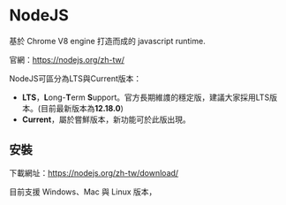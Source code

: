 # NodeJS

基於 Chrome V8 engine 打造而成的 javascript runtime.

官網：https://nodejs.org/zh-tw/

NodeJS可區分為LTS與Current版本：

- **LTS**，**L**ong-**T**erm **S**upport。官方長期維謢的穩定版，建議大家採用LTS版本。(目前最新版本為**12.18.0**)
- **Current**，屬於嘗鮮版本，新功能可於此版出現。

## 安裝

下載網址：https://nodejs.org/zh-tw/download/

目前支援 Windows、Mac 與 Linux 版本，

